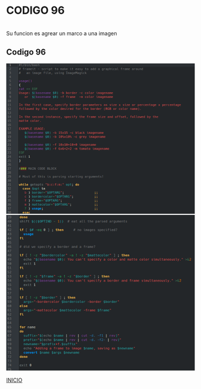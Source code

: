 # **CODIGO 96**
<br>
Su funcion es agrear un marco a una imagen
<br>

## Codigo 96
![codigo96.png](codigo96.png)
![codigo96-1.png](codigo96-1.png)


[INICIO](https://github.com/SPM-UPVictoria/test-git-2130074/tree/main/README.md)